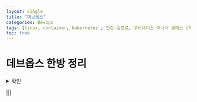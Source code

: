 ```yaml
---
layout: single
title: "데브옵스"
categories: Devops
tags: [linux, container, kubernetes , 인강-일프로, 쿠버네티스 어나더 클래스 (지상편) - Sprint 1 2 , DevOps  ]
toc: true
---
```



# 데브옵스 한방 정리


<details>
<summary>확인</summary>

~~~

ㅇㄹㅇㄹ~

~~~

</details>


|||